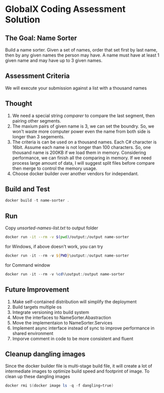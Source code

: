 # GlobalX Coding Assessment Solution

## The Goal: Name Sorter

Build a name sorter. Given a set of names, order that set first by last name, then by any given names the person may have. A
name must have at least 1 given name and may have up to 3 given names.

## Assessment Criteria
We will execute your submission against a list with a thousand names

## Thought
1. We need a special string *comparer* to compare the last segment, then pairing other segments.
2. The maxium pairs of given name is 3, we can set the boundry. So, we won't waste more computer power even the name from both side is longer than 3 segements.
3. The criteria is can be used on a thousand names. Each C# character is 16bit. Assume each name is not longer than 100 characters. So, one thousand name is 200KB if we load them in memory. Considering performance, we can finish all the comparing in memory. If we need process large amount of data, I will suggest split files before compare then merge to control the memory usage.
4. Choose docker builder over another vendors for independant.

## Build and Test
```PowerShell
docker build -t name-sorter .
```

## Run
Copy *unsorted-names-list.txt* to output folder
```sh
docker run -it --rm -v $(pwd)/output:/output name-sorter
```

for Windows, if above doesn't work, you can try
```PowerShell
docker run -it --rm -v ${PWD}\output:/output name-sorter
```
for Command window
```PowerShell
docker run -it --rm -v %cd%\output:/output name-sorter
```

## Future Improvement
1. Make self-contained distribution will simplify the deployment
2. Build targets multiple os
3. Integrate versioning into build system
4. Move the interfaces to NameSorter.Abastraction
5. Move the implementaion to NameSorter.Services
6. Implement async interface instead of sync to improve performance in shared environment
7. Imporve comment in code to be more consistent and fluent


## Cleanup dangling images
Since the docker builder file is multi-stage build file, it will create a lot of intermediate images to optimize build speed and footprint of image. To clean up these dangling images
```Powershell
docker rmi $(docker image ls -q -f dangling=true)
```

